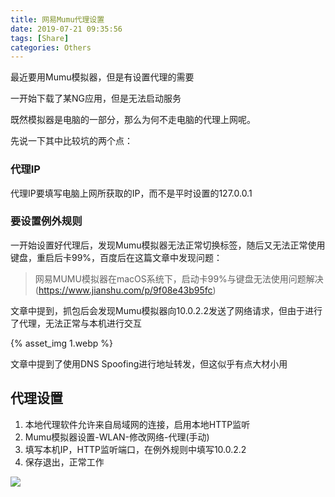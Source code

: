 ```yaml
---
title: 网易Mumu代理设置
date: 2019-07-21 09:35:56
tags: [Share]
categories: Others
---
```

最近要用Mumu模拟器，但是有设置代理的需要

一开始下载了某NG应用，但是无法启动服务

既然模拟器是电脑的一部分，那么为何不走电脑的代理上网呢。

先说一下其中比较坑的两个点：

### 代理IP

代理IP要填写电脑上网所获取的IP，而不是平时设置的127.0.0.1

### 要设置例外规则

一开始设置好代理后，发现Mumu模拟器无法正常切换标签，随后又无法正常使用键盘，重启后卡99%，百度后在这篇文章中发现问题：

>网易MUMU模拟器在macOS系统下，启动卡99%与键盘无法使用问题解决(https://www.jianshu.com/p/9f08e43b95fc)

文章中提到，抓包后会发现Mumu模拟器向10.0.2.2发送了网络请求，但由于进行了代理，无法正常与本机进行交互

{% asset_img 1.webp %}

文章中提到了使用DNS Spoofing进行地址转发，但这似乎有点大材小用

## 代理设置
1. 本地代理软件允许来自局域网的连接，启用本地HTTP监听
2. Mumu模拟器设置-WLAN-修改网络-代理(手动)
3. 填写本机IP，HTTP监听端口，在例外规则中填写10.0.2.2
4. 保存退出，正常工作

![](https://s2.ax1x.com/2019/08/07/e5SJu6.png)